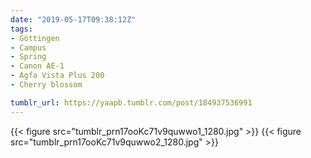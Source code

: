 ```yaml
---
date: "2019-05-17T09:38:12Z"
tags:
- Göttingen
- Campus
- Spring
- Canon AE-1
- Agfa Vista Plus 200
- Cherry blossom

tumblr_url: https://yaapb.tumblr.com/post/184937536991
---
```

{{< figure src="tumblr_prn17ooKc71v9quwwo1_1280.jpg" >}} 
{{< figure src="tumblr_prn17ooKc71v9quwwo2_1280.jpg" >}} 
  
